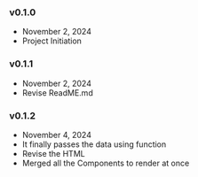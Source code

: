 ### v0.1.0
- November 2, 2024
- Project Initiation

### v0.1.1
- November 2, 2024
- Revise ReadME.md

### v0.1.2
- November 4, 2024
- It finally passes the data using function
- Revise the HTML
- Merged all the Components to render at once